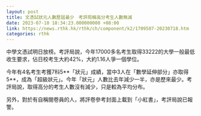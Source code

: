 ```yaml
---
layout: post
title: 文憑試狀元人數歷屆最少　考評局稱高分考生人數無減
date: 2023-07-18 18:34:23.000000000 +08:00
link: https://news.rthk.hk/rthk/ch/component/k2/1709507-20230718.htm
categories: rthk
---
```


中學文憑試明日放榜。考評局說，今年17000多名考生取得33222的大學一般最低收生要求，佔日校考生大約42%，大約1.16人爭一個學位。

今年有4名考生考獲7科5**「狀元」成績，當中3人在「數學延伸部分」亦取得5**，成為「超級狀元」。今年「狀元」人數比去年減少一半，亦是歷來最少。考評局說，取得高分的考生人數沒有減少，只是較為平均分布。

另外，對於有自稱閱卷員的人，將評卷參考封面上載到「小紅書」，考評局說已報警。
